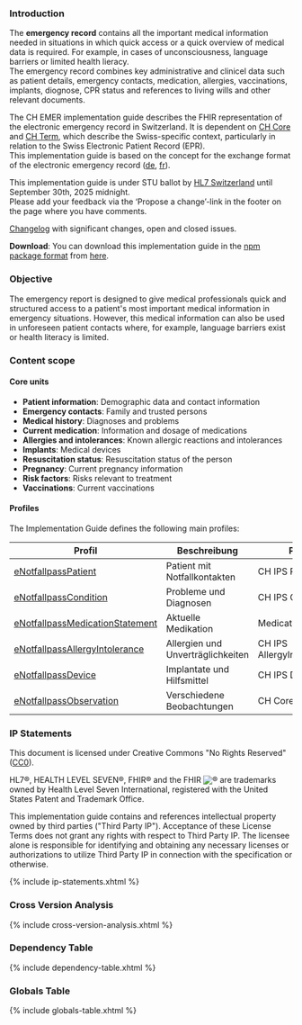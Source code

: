 ### Introduction
The **emergency record** contains all the important medical information needed in situations in which quick access or a quick overview of medical data is required. For example, in cases of unconsciousness, language barriers or limited health lieracy.   
The emergency record combines key administrative and clinicel data such as patient details, emergency contacts, medication, allergies, vaccinations, implants, diognose, CPR status and references to living wills and other relevant documents.

The CH EMER implementation guide describes the FHIR representation of the electronic emergency record in Switzerland. It is dependent on [CH Core](http://fhir.ch/ig/ch-core/index.html) and [CH Term](http://fhir.ch/ig/ch-term/index.html), which describe the Swiss-specific context, particularly in relation to the Swiss Electronic Patient Record (EPR).   
This implementation guide is based on the concept for the exchange format of the electronic emergency record ([de](https://www.e-health-suisse.ch/upload/documents/Konzept_eNotfallpass_DE.pdf), [fr](https://www.e-health-suisse.ch/upload/documents/Konzept_Notfallpass_FR.pdf)).

<div markdown="1" class="stu-note">

This implementation guide is under STU ballot by [HL7 Switzerland](https://www.hl7.ch/de/) until September 30th, 2025 midnight.   
Please add your feedback via the ‘Propose a change’-link in the footer on the page where you have comments.

[Changelog](changelog.html) with significant changes, open and closed issues.

</div>

**Download**: You can download this implementation guide in the [npm package format](https://confluence.hl7.org/display/FHIR/NPM+Package+Specification) from [here](package.tgz).

### Objective

The emergency report is designed to give medical professionals quick and structured access to a patient's most important medical information in emergency situations. However, this medical information can also be used in unforeseen patient contacts where, for example, language barriers exist or health literacy is limited.

### Content scope

#### Core units

* **Patient information**: Demographic data and contact information
* **Emergency contacts**: Family and trusted persons
* **Medical history**: Diagnoses and problems
* **Current medication**: Information and dosage of medications
* **Allergies and intolerances**: Known allergic reactions and intolerances
* **Implants**: Medical devices
* **Resuscitation status**: Resuscitation status of the person
* **Pregnancy**: Current pregnancy information
* **Risk factors**: Risks relevant to treatment
* **Vaccinations**: Current vaccinations

#### Profiles

The Implementation Guide defines the following main profiles:

| Profil | Beschreibung | Parent |
|--------|--------------|---------|
| [eNotfallpassPatient](StructureDefinition-enotfallpass-patient.html) | Patient mit Notfallkontakten | CH IPS Patient |
| [eNotfallpassCondition](StructureDefinition-enotfallpass-condition.html) | Probleme und Diagnosen | CH IPS Condition |
| [eNotfallpassMedicationStatement](StructureDefinition-enotfallpass-medicationstatement.html) | Aktuelle Medikation | MedicationStatement |
| [eNotfallpassAllergyIntolerance](StructureDefinition-enotfallpass-allergyintolerance.html) | Allergien und Unverträglichkeiten | CH IPS AllergyIntolerance |
| [eNotfallpassDevice](StructureDefinition-enotfallpass-device.html) | Implantate und Hilfsmittel | CH IPS Device |
| [eNotfallpassObservation](StructureDefinition-enotfallpass-observation.html) | Verschiedene Beobachtungen | CH Core Observation |

### IP Statements
This document is licensed under Creative Commons "No Rights Reserved" ([CC0](https://creativecommons.org/publicdomain/zero/1.0/)).

HL7®, HEALTH LEVEL SEVEN®, FHIR® and the FHIR <img src="icon-fhir-16.png" style="float: none; margin: 0px; padding: 0px; vertical-align: bottom"/>&reg; are trademarks owned by Health Level Seven International, registered with the United States Patent and Trademark Office.

This implementation guide contains and references intellectual property owned by third parties ("Third Party IP"). Acceptance of these License Terms does not grant any rights with respect to Third Party IP. The licensee alone is responsible for identifying and obtaining any necessary licenses or authorizations to utilize Third Party IP in connection with the specification or otherwise.

{% include ip-statements.xhtml %}

### Cross Version Analysis

{% include cross-version-analysis.xhtml %}

### Dependency Table

{% include dependency-table.xhtml %}

### Globals Table

{% include globals-table.xhtml %}
